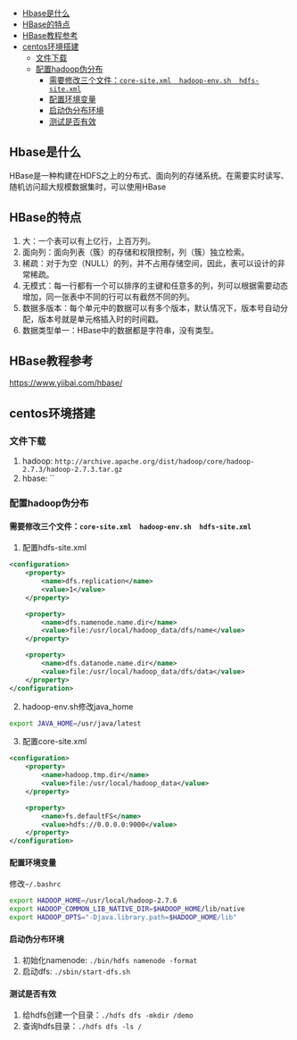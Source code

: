 
<!-- TOC -->

- [Hbase是什么](#hbase是什么)
- [HBase的特点](#hbase的特点)
- [HBase教程参考](#hbase教程参考)
- [centos环境搭建](#centos环境搭建)
    - [文件下载](#文件下载)
    - [配置hadoop伪分布](#配置hadoop伪分布)
        - [需要修改三个文件：`core-site.xml  hadoop-env.sh  hdfs-site.xml`](#需要修改三个文件core-sitexml--hadoop-envsh--hdfs-sitexml)
        - [配置环境变量](#配置环境变量)
        - [启动伪分布环境](#启动伪分布环境)
        - [测试是否有效](#测试是否有效)

<!-- /TOC -->
## Hbase是什么
HBase是一种构建在HDFS之上的分布式、面向列的存储系统。在需要实时读写、随机访问超大规模数据集时，可以使用HBase

## HBase的特点
1. 大：一个表可以有上亿行，上百万列。
2. 面向列：面向列表（簇）的存储和权限控制，列（簇）独立检索。
3. 稀疏：对于为空（NULL）的列，并不占用存储空间，因此，表可以设计的非常稀疏。
4. 无模式：每一行都有一个可以排序的主键和任意多的列，列可以根据需要动态增加，同一张表中不同的行可以有截然不同的列。
5. 数据多版本：每个单元中的数据可以有多个版本，默认情况下，版本号自动分配，版本号就是单元格插入时的时间戳。
6. 数据类型单一：HBase中的数据都是字符串，没有类型。

## HBase教程参考
https://www.yiibai.com/hbase/


## centos环境搭建

### 文件下载
1. hadoop: `http://archive.apache.org/dist/hadoop/core/hadoop-2.7.3/hadoop-2.7.3.tar.gz`
2. hbase: ``

### 配置hadoop伪分布

#### 需要修改三个文件：`core-site.xml  hadoop-env.sh  hdfs-site.xml`
1. 配置hdfs-site.xml
```xml
<configuration>
    <property>
        <name>dfs.replication</name>
        <value>1</value>
    </property>

    <property>
        <name>dfs.namenode.name.dir</name>
        <value>file:/usr/local/hadoop_data/dfs/name</value>
    </property>

    <property>
        <name>dfs.datanode.name.dir</name>
        <value>file:/usr/local/hadoop_data/dfs/data</value>
    </property>
</configuration>
```

2. hadoop-env.sh修改java_home
```sh
export JAVA_HOME=/usr/java/latest
```

3. 配置core-site.xml
```xml
<configuration>
    <property>
        <name>hadoop.tmp.dir</name>
        <value>file:/usr/local/hadoop_data</value>
    </property>

    <property>
        <name>fs.defaultFS</name>
        <value>hdfs://0.0.0.0:9000</value>
    </property>
</configuration>
```

#### 配置环境变量
修改`~/.bashrc`
```sh
export HADOOP_HOME=/usr/local/hadoop-2.7.6
export HADOOP_COMMON_LIB_NATIVE_DIR=$HADOOP_HOME/lib/native
export HADOOP_OPTS="-Djava.library.path=$HADOOP_HOME/lib"
```

#### 启动伪分布环境
1. 初始化namenode: `./bin/hdfs namenode -format`
2. 启动dfs: `./sbin/start-dfs.sh`

#### 测试是否有效
1. 给hdfs创建一个目录：`./hdfs dfs -mkdir /demo`
2. 查询hdfs目录：`./hdfs dfs -ls /`